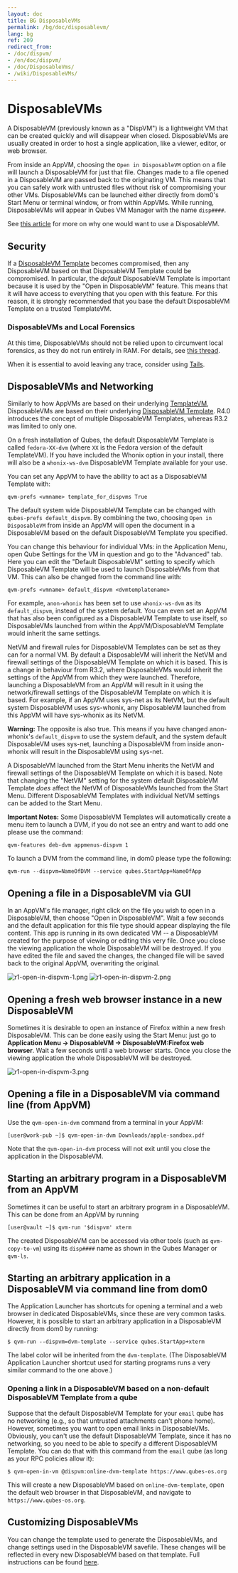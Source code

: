 ```yaml
---
layout: doc
title: BG DisposableVMs
permalink: /bg/doc/disposablevm/
lang: bg
ref: 209
redirect_from:
- /doc/dispvm/
- /en/doc/dispvm/
- /doc/DisposableVms/
- /wiki/DisposableVMs/
---
```


# DisposableVMs #

A DisposableVM (previously known as a "DispVM") is a lightweight VM that can be created quickly and will disappear when closed.
DisposableVMs are usually created in order to host a single application, like a viewer, editor, or web browser.

From inside an AppVM, choosing the `Open in DisposableVM` option on a file will launch a DisposableVM for just that file.
Changes made to a file opened in a DisposableVM are passed back to the originating VM.
This means that you can safely work with untrusted files without risk of compromising your other VMs.
DisposableVMs can be launched either directly from dom0's Start Menu or terminal window, or from within AppVMs.
While running, DisposableVMs will appear in Qubes VM Manager with the name `disp####`.

See [this article](https://blog.invisiblethings.org/2010/06/01/disposable-vms.html) for more on why one would want to use a DisposableVM.


## Security ##

If a [DisposableVM Template] becomes compromised, then any DisposableVM based on that DisposableVM Template could be compromised.
In particular, the *default* DisposableVM Template is important because it is used by the "Open in DisposableVM" feature.
This means that it will have access to everything that you open with this feature.
For this reason, it is strongly recommended that you base the default DisposableVM Template on a trusted TemplateVM.

### DisposableVMs and Local Forensics ###

At this time, DisposableVMs should not be relied upon to circumvent local forensics, as they do not run entirely in RAM. 
For details, see [this thread](https://groups.google.com/d/topic/qubes-devel/QwL5PjqPs-4/discussion).

When it is essential to avoid leaving any trace, consider using [Tails](https://tails.boum.org/).


## DisposableVMs and Networking ##

Similarly to how AppVMs are based on their underlying [TemplateVM](https://www.qubes-os.org/doc/glossary/#templatevm), DisposableVMs are based on their underlying [DisposableVM Template](https://www.qubes-os.org/doc/glossary/#disposablevm-template).
R4.0 introduces the concept of multiple DisposableVM Templates, whereas R3.2 was limited to only one.

On a fresh installation of Qubes, the default DisposableVM Template is called `fedora-XX-dvm` (where `XX` is the Fedora version of the default TemplateVM).
If you have included the Whonix option in your install, there will also be a `whonix-ws-dvm` DisposableVM Template available for your use.

You can set any AppVM to have the ability to act as a DisposableVM Template with:

    qvm-prefs <vmname> template_for_dispvms True

The default system wide DisposableVM Template can be changed with `qubes-prefs default_dispvm`.
By combining the two, choosing `Open in DisposableVM` from inside an AppVM will open the document in a DisposableVM based on the default DisposableVM Template you specified.

You can change this behaviour for individual VMs: in the Application Menu, open Qube Settings for the VM in question and go to the "Advanced" tab. 
Here you can edit the "Default DisposableVM" setting to specify which DisposableVM Template will be used to launch DisposableVMs from that VM.
This can also be changed from the command line with:

    qvm-prefs <vmname> default_dispvm <dvmtemplatename>

For example, `anon-whonix` has been set to use `whonix-ws-dvm` as its `default_dispvm`, instead of the system default.
You can even set an AppVM that has also been configured as a DisposableVM Template to use itself, so DisposableVMs launched from within the AppVM/DisposableVM Template would inherit the same settings.

NetVM and firewall rules for DisposableVM Templates can be set as they can for a normal VM. 
By default a DisposableVM will inherit the NetVM and firewall settings of the DisposableVM Template on which it is based.
This is a change in behaviour from R3.2, where DisposableVMs would inherit the settings of the AppVM from which they were launched.
Therefore, launching a DisposableVM from an AppVM will result in it using the network/firewall settings of the DisposableVM Template on which it is based.
For example, if an AppVM uses sys-net as its NetVM, but the default system DisposableVM uses sys-whonix, any DisposableVM launched from this AppVM will have sys-whonix as its NetVM.

**Warning:** The opposite is also true. This means if you have changed anon-whonix's `default_dispvm` to use the system default, and the system default DisposableVM uses sys-net, launching a DisposableVM from inside anon-whonix will result in the DisposableVM using sys-net.

A DisposableVM launched from the Start Menu inherits the NetVM and firewall settings of the DisposableVM Template on which it is based.
Note that changing the "NetVM" setting for the system default DisposableVM Template *does* affect the NetVM of DisposableVMs launched from the Start Menu.
Different DisposableVM Templates with individual NetVM settings can be added to the Start Menu. 

**Important Notes:**
Some DisposableVM Templates will automatically create a menu item to launch a DVM, if you do not see an entry and want to add one please use the command:

    qvm-features deb-dvm appmenus-dispvm 1

To launch a DVM from the command line, in dom0 please type the following:
    
    qvm-run --dispvm=NameOfDVM --service qubes.StartApp+NameOfApp


## Opening a file in a DisposableVM via GUI ##

In an AppVM's file manager, right click on the file you wish to open in a DisposableVM, then choose "Open in DisposableVM". 
Wait a few seconds and the default application for this file type should appear displaying the file content. 
This app is running in its own dedicated VM -- a DisposableVM created for the purpose of viewing or editing this very file. 
Once you close the viewing application the whole DisposableVM will be destroyed. 
If you have edited the file and saved the changes, the changed file will be saved back to the original AppVM, overwriting the original.

![r1-open-in-dispvm-1.png](/attachment/wiki/DisposableVms/r1-open-in-dispvm-1.png) ![r1-open-in-dispvm-2.png](/attachment/wiki/DisposableVms/r1-open-in-dispvm-2.png)


## Opening a fresh web browser instance in a new DisposableVM ##

Sometimes it is desirable to open an instance of Firefox within a new fresh DisposableVM. 
This can be done easily using the Start Menu: just go to **Application Menu -\> DisposableVM -\> DisposableVM:Firefox web browser**. 
Wait a few seconds until a web browser starts. 
Once you close the viewing application the whole DisposableVM will be destroyed. 

![r1-open-in-dispvm-3.png](/attachment/wiki/DisposableVms/r1-open-in-dispvm-3.png)


## Opening a file in a DisposableVM via command line (from AppVM) ##

Use the `qvm-open-in-dvm` command from a terminal in your AppVM:

~~~
[user@work-pub ~]$ qvm-open-in-dvm Downloads/apple-sandbox.pdf
~~~

Note that the `qvm-open-in-dvm` process will not exit until you close the application in the DisposableVM.


## Starting an arbitrary program in a DisposableVM from an AppVM ##

Sometimes it can be useful to start an arbitrary program in a DisposableVM. This can be done from an AppVM by running

~~~
[user@vault ~]$ qvm-run '$dispvm' xterm
~~~

The created DisposableVM can be accessed via other tools (such as `qvm-copy-to-vm`) using its `disp####` name as shown in the Qubes Manager or `qvm-ls`.


## Starting an arbitrary application in a DisposableVM via command line from dom0 ##

The Application Launcher has shortcuts for opening a terminal and a web browser in dedicated DisposableVMs, since these are very common tasks.
However, it is possible to start an arbitrary application in a DisposableVM directly from dom0 by running:

~~~
$ qvm-run --dispvm=dvm-template --service qubes.StartApp+xterm
~~~

The label color will be inherited from the `dvm-template`.
(The DisposableVM Application Launcher shortcut used for starting programs runs a very similar command to the one above.)


### Opening a link in a DisposableVM based on a non-default DisposableVM Template from a qube ###

Suppose that the default DisposableVM Template for your `email` qube has no networking (e.g., so that untrusted attachments can't phone home).
However, sometimes you want to open email links in DisposableVMs.
Obviously, you can't use the default DisposableVM Template, since it has no networking, so you need to be able to specify a different DisposableVM Template.
You can do that with this command from the `email` qube (as long as your RPC policies allow it):

~~~
$ qvm-open-in-vm @dispvm:online-dvm-template https://www.qubes-os.org
~~~

This will create a new DisposableVM based on `online-dvm-template`, open the default web browser in that DisposableVM, and navigate to `https://www.qubes-os.org`.


## Customizing DisposableVMs ##

You can change the template used to generate the DisposableVMs, and change settings used in the DisposableVM savefile. 
These changes will be reflected in every new DisposableVM based on that template. 
Full instructions can be found [here](/doc/disposablevm-customization/).


[DisposableVM Template]: /doc/glossary/#disposablevm-template

